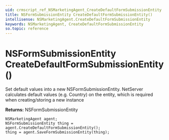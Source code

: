 ```yaml
---
uid: crmscript_ref_NSMarketingAgent_CreateDefaultFormSubmissionEntity
title: NSFormSubmissionEntity CreateDefaultFormSubmissionEntity()
intellisense: NSMarketingAgent.CreateDefaultFormSubmissionEntity
keywords: NSMarketingAgent, CreateDefaultFormSubmissionEntity
so.topic: reference
---
```


# NSFormSubmissionEntity CreateDefaultFormSubmissionEntity()
	  
Set default values into a new NSFormSubmissionEntity.
NetServer calculates default values (e.g. Country) on the entity, which is required when creating/storing a new instance
	  
**Returns:** NSFormSubmissionEntity

```crmscript
NSMarketingAgent agent;
NSFormSubmissionEntity thing = agent.CreateDefaultFormSubmissionEntity();
thing = agent.SaveFormSubmissionEntity(thing);
```


